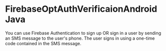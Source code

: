 # FirebaseOptAuthVerificaionAndroid Java
You can use Firebase Authentication to sign up OR sign in a user by sending an SMS message to the user's phone. The user signs in using a one-time code contained in the SMS message.
